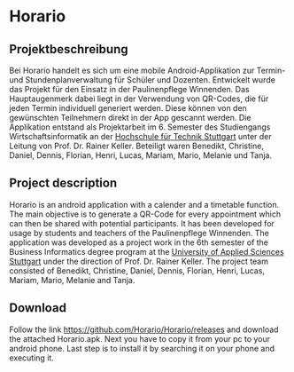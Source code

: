 # Horario

## Projektbeschreibung
Bei Horario handelt es sich um eine mobile Android-Applikation zur Termin- und Stundenplanverwaltung für Schüler und Dozenten.
Entwickelt wurde das Projekt für den Einsatz in der Paulinenpflege Winnenden. Das Hauptaugenmerk dabei liegt in der Verwendung von QR-Codes, die für jeden Termin individuell generiert werden. Diese können von den gewünschten Teilnehmern direkt in der App gescannt 
werden. 
Die Applikation entstand als Projektarbeit im 6. Semester des Studiengangs Wirtschaftsinformatik an der [Hochschule für Technik Stuttgart](http://www.hft-stuttgart.de/?set_language=de&cl=de) unter 
der Leitung von Prof. Dr. Rainer Keller. Beteiligt waren Benedikt, Christine, Daniel, Dennis, Florian, Henri, Lucas, Mariam, Mario, Melanie 
und Tanja.

## Project description
Horario is an android application with a calender and a timetable function. The main objective is to generate a QR-Code for every 
appointment which can then be shared with potential participants. It has been developed for usage by students and teachers of the 
Paulinenpflege Winnenden. 
The application was developed as a project work in the 6th semester of the Business Informatics degree program at the [University of 
Applied Sciences Stuttgart](http://www.hft-stuttgart.de/?set_language=en&cl=en) under the direction of Prof. Dr. Rainer Keller.
The project team consisted of Benedikt, Christine, Daniel, Dennis, Florian, Henri, Lucas, Mariam, Mario, Melanie and Tanja.

## Download
Follow the link https://github.com/Horario/Horario/releases and download the attached Horario.apk. Next you have to copy it from your pc to your android phone. Last step is to install it by searching it on your phone and executing it.
